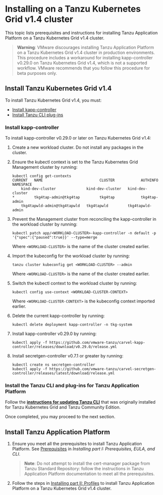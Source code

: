 # Installing on a Tanzu Kubernetes Grid v1.4 cluster

This topic lists prerequisites and instructions for installing Tanzu Application Platform on a
Tanzu Kubernetes Grid v1.4 cluster.

> **Warning**: VMware discourages installing Tanzu Application Platform on a Tanzu Kubernetes Grid
v1.4 cluster in production environments.
This procedure includes a workaround for installing kapp-controller v0.29.0 on Tanzu Kubernetes Grid
v1.4, which is not a supported workflow. VMware recommends that you follow this procedure for beta
purposes only.
<!-- What is meant by a "supported workflow"? And which isn't the supported workflow,
the workaround or putting kapp-controller v0.29.0 on Tanzu Kubernetes Grid v1.4? -->


## Install Tanzu Kubernetes Grid v1.4

To install Tanzu Kubernetes Grid v1.4, you must:

+ [Install kapp-controller](#kapp-controller)
+ [Install Tanzu CLI plug-ins](#tanzucli)


### <a id='kapp-controller'></a> Install kapp-controller

To install kapp-controller v0.29.0 or later on Tanzu Kubernetes Grid v1.4:

1. Create a new workload cluster. Do not install any packages in the cluster.
1. Ensure the kubectl context is set to the Tanzu Kubernetes Grid Management cluster by running:

    ```
    kubectl config get-contexts
    CURRENT   NAME                          CLUSTER            AUTHINFO           NAMESPACE
        kind-dev-cluster              kind-dev-cluster   kind-dev-cluster
    *         tkg4tap-admin@tkg4tap         tkg4tap            tkg4tap-admin
        tkg4tapwld-admin@tkg4tapwld   tkg4tapwld         tkg4tapwld-admin
    ```

1. Prevent the Management cluster from reconciling the kapp-controller in the workload cluster by running:

    ```
    kubectl patch app/<WORKLOAD-CLUSTER>-kapp-controller -n default -p '{"spec":{"paused":true}}' --type=merge
    ```
    Where `<WORKLOAD-CLUSTER>` is the name of the cluster created earlier.

1. Import the kubeconfig for the workload cluster by running:

    ```
    tanzu cluster kubeconfig get <WORKLOAD-CLUSTER> --admin
    ```
    Where `<WORKLOAD-CLUSTER>` is the name of the cluster created earlier.

1.  Switch the kubectl context to the workload cluster by running:

    ```
    kubectl config use-context <WORKLOAD-CLUSTER-CONTEXT>
    ```
    Where `<WORKLOAD-CLUSTER-CONTEXT>` is the kubeconfig context imported earlier.

1. Delete the current kapp-controller by running:

    ```
    kubectl delete deployment kapp-controller -n tkg-system
    ```

1. Install kapp-controller v0.29.0 by running:

    ```
    kubectl apply -f https://github.com/vmware-tanzu/carvel-kapp-controller/releases/download/v0.29.0/release.yml
    ```

1. Install secretgen-controller v0.7.1 or greater by running:

    ```
    kubectl create ns secretgen-controller
    kubectl apply -f https://github.com/vmware-tanzu/carvel-secretgen-controller/releases/latest/download/release.yml
    ```

### <a id='tanzucli'></a>Install the Tanzu CLI and plug-ins for Tanzu Application Platform

Follow the **[instructions for updating Tanzu CLI](install-general.html#udpate-tkg-tce-tanzu-cli)** that was originally installed for Tanzu Kubernetes Grid and Tanzu Community Edition.

Once completed, you may proceed to the next section.

## <a id='install-tap'></a>Install Tanzu Application Platform

1. Ensure you meet all the prerequisites to install Tanzu Application Platform.
See [Prerequisites](install-general.html#prereqs) in _Installing part I: Prerequisites, EULA, and CLI_.

    > **Note**: Do not attempt to install the cert-manager package from Tanzu Standard Repository:
    follow the instructions in Tanzu Application Platform documentation to meet all the prerequisites.

1. Follow the steps in [Installing part II: Profiles](install.md) to install
Tanzu Application Platform on a Tanzu Kubernetes Grid v1.4 cluster.
